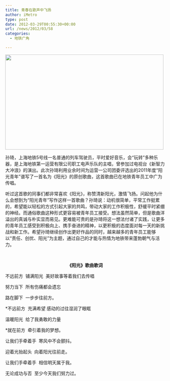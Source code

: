 ```yaml
---
title: 青春在歌声中飞扬
author: iMetro
type: post
date: 2012-03-29T00:55:30+00:00
url: /news/2012/03/58
categories:
  - 地铁广角

---
```

<img class="alignnone" title="img111289_0.jpg" src="http://shmetro.com/node49/201203/images/img111289_0.jpg" alt="" width="500" height="299" />

<span>孙琦，上海地铁5号线一名普通的列车驾驶员，平时爱好音乐，会“玩转”多种乐器，是上海地铁第一运营有限公司职工电声乐队的主唱，曾参加过电视台《新智力大冲浪》的演出。此次孙琦利用业余时间为运营一公司团委评选出的2011年度“阳光青年”谱写了一首名为《阳光》的原创歌曲，这首歌曲已在地铁青年员工中广为传唱。</span>

<span>听过这首歌的同事们都非常喜欢《阳光》，称赞清新阳光，激情飞扬。问起他为什么会想到为“阳光青年”写作这样一首歌曲？孙琦说：动机很简单，平常工作挺累的，希望能以轻松的方式引起大家的共鸣，带动大家的工作积极性，舒缓平时紧绷的神经。而通俗歌曲这种形式更容易被青年员工接受。想法虽然简单，但是歌曲洋溢出的真诚与朴实显而易见。更难能可贵的是孙琦将这一想法付诸了实践，让更多的青年员工感受到积极向上、携手奋进的精神，以更积极的态度面对每一天的新挑战和新工作。希望孙琦继续创作出更好作品的同时，越来越多的青年员工能够以“责任、创优、阳光”为主题，通过自己的才能与热情为地铁带来蓬勃朝气与活力。</span>

<p align="center">
  <span> </span>
</p>

<p align="center">
  <strong>《阳光》歌曲歌词</strong>
</p>

<span>不远前方  铺满阳光  美好故事等着我们去传唱</span>

<span>努力当下  所有伤痛都会遗忘</span>

<span>路在脚下  一步步往前方。</span>

<span>*不远前方  充满希望 感动的过往湿润了眼眶</span>

<span>温暖阳光  给了我勇敢的力量</span>

<span>*就在前方  牵引着我的梦想。</span>

<span>让我们手牵着手  寒风中不会颤抖。</span>

<span>迎着光抬起头  向着阳光往前走。</span>

<span>让我们手牵着手  相信明天属于我。</span>

<span>无论成功与否  至少今天我们努力过。</span>